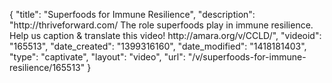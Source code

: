 {
    "title": "Superfoods for Immune Resilience",
    "description": "http:\/\/thriveforward.com\/ The role superfoods play in immune resilience. Help us caption & translate this video! http:\/\/amara.org\/v\/CCLD\/",
    "videoid": "165513",
    "date_created": "1399316160",
    "date_modified": "1418181403",
    "type": "captivate",
    "layout": "video",
    "url": "\/v\/superfoods-for-immune-resilience\/165513"
}